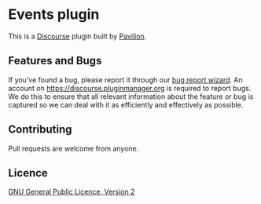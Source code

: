 # Events plugin

This is a [Discourse](https://meta.discourse.org) plugin built by [Pavilion](https://pavilion.tech).

## Features and Bugs

If you've found a bug, please report it through our [bug report wizard](https://discourse.pluginmanager.org/w/bug-report). An account on https://discourse.pluginmanager.org is required to report bugs. We do this to ensure that all relevant information about the feature or bug is captured so we can deal with it as efficiently and effectively as possible.

## Contributing

Pull requests are welcome from anyone.

## Licence

[GNU General Public Licence, Version 2](./LICENSE.txt)
